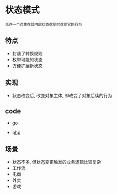 # 状态模式

    允许一个对象在其内部状态改变时改变它的行为

## 特点

- 封装了转换规则
- 枚举可能的状态
- 方便扩展新状态

## 实现

- 状态改变后, 改变对象主体, 即改变了对象后续的行为

## code

- [go](../script/go/dp/state.go)

- [php](src/php_design_patterns/state/state.php)

## 场景

- 状态不多, 但状态变更触发的业务逻辑比较复杂
- 工作流
- 电商
- 外卖
- 游戏